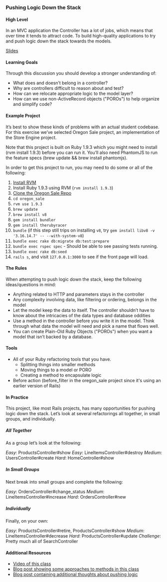 ### Pushing Logic Down the Stack

#### High Level

In an MVC application the Controller has a lot of jobs, which means that over time it tends to attract code. To build high-quality applications to try and push logic down the stack towards the models.

[Slides](https://www.dropbox.com/s/mkthow4ejjn9fxl/pushing_logic_down_stack.key?dl=0)

#### Learning Goals

Through this discussion you should develop a stronger understanding of:

* What does and doesn’t belong in a controller?
* Why are controllers difficult to reason about and test?
* How can we relocate appropriate logic to the model layer?
* How can we use non-ActiveRecord objects ("POROs") to help organize and simplify code?

#### Example Project

It’s best to show these kinds of problems with an actual student codebase. For this exercise we’ve selected Oregon Sale project, an implementation of the Store Engine project.

Note that this project is built on Ruby 1.9.3 which you might need to install (rvm install 1.9.3) before you can run it. You’ll also need PhantomJS to run the feature specs (brew update && brew install phantomjs).

In order to get this project to run, you may need to do some or all of the following:

1. [Install RVM](https://rvm.io/)
2. Install Ruby 1.9.3 using RVM (`rvm install 1.9.3`)
3. [Clone the Oregon Sale Repo](https://github.com/turingschool-examples/oregon_sale)
4. `cd oregon_sale`
5. `rvm use 1.9.3`
6. `brew update`
7. `brew install v8`
8. `gem install bundler`
9. `gem install therubyracer`
10. `bundle` (if this step still trips on installing `v8`, try `gem install libv8 -v '3.16.14.7' -- --with-system-v8`)
11. `bundle exec rake db:migrate db:test:prepare`
12. `bundle exec rspec spec` - Should be able to see passing tests running.
13. `bundle exec rake db:seed`
14. `rails s`, and visit `127.0.0.1:3000` to see if the front page will load.

#### The Rules

When attempting to push logic down the stack, keep the following ideas/questions in mind:

* Anything related to HTTP and parameters stays in the controller
* Any complexity involving data, like filtering or ordering, belongs in the model
* Let the model keep the data to itself. The controller shouldn’t have to know about the intricacies of the data types and database oddities
* Use a method in the controller before you write it in the model. Think through what data the model will need and pick a name that flows well.
* You can create Plain-Old Ruby Objects ("POROs") when you want a model that isn’t backed by a database.

#### Tools

* All of your Ruby refactoring tools that you have.
    * Splitting things into smaller methods
    * Moving things to a model or PORO
    * Creating a method to encapsulate logic
* Before action (before_filter in the oregon_sale project since it's using an earlier version of Rails)

#### In Practice

This project, like most Rails projects, has many opportunities for pushing logic down the stack. Let’s look at several refactorings all together, in small groups, and individually.

##### All Together

As a group let’s look at the following:

*Easy*: ProductsController#show
*Easy*: LineItemsController#destroy
*Medium*: UsersController#create
*Hard*: HomeController#show

##### In Small Groups

Next break into small groups and complete the following:

*Easy*: OrdersController#change_status
*Medium*: LineItemsController#increase
*Hard*: OrdersController#new

##### Individually

Finally, on your own:

*Easy*: ProductsController#retire, ProductsController#show
*Medium*: LineItemsController#decrease
*Hard*: ProductsController#update
*Challenge*: Pretty much all of SearchController

#### Additional Resources

* [Video of this class](https://vimeo.com/122066609)
* [Blog post showing some approaches to methods in this class](https://medium.com/@e_green/pushing-logic-down-the-stack-an-exercise-in-refactoring-e4995fcc9733#.9nyrirmxr)
* [Blog post containing additional thoughts about pushing logic](https://www.toptal.com/ruby-on-rails/top-10-mistakes-that-rails-programmers-make)
